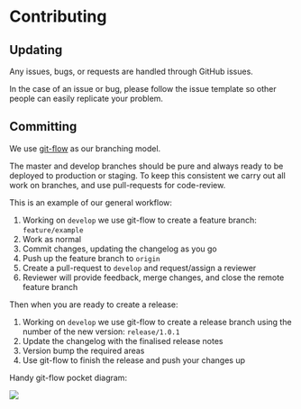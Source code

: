 # Contributing

## Updating

Any issues, bugs, or requests are handled through GitHub issues.

In the case of an issue or bug, please follow the issue template so other people can easily replicate your problem.

## Committing

We use [git-flow](http://danielkummer.github.io/git-flow-cheatsheet/) as our branching model.

The master and develop branches should be pure and always ready to be deployed to production or staging. To keep this consistent we carry out all work on branches, and use pull-requests for code-review.

This is an example of our general workflow:

1. Working on `develop` we use git-flow to create a feature branch: `feature/example`
2. Work as normal
3. Commit changes, updating the changelog as you go
4. Push up the feature branch to `origin`
5. Create a pull-request to `develop` and request/assign a reviewer
6. Reviewer will provide feedback, merge changes, and close the remote feature branch

Then when you are ready to create a release:

1. Working on `develop` we use git-flow to create a release branch using the number of the new version: `release/1.0.1`
2. Update the changelog with the finalised release notes
3. Version bump the required areas
4. Use git-flow to finish the release and push your changes up

Handy git-flow pocket diagram:

![](https://datasift.github.io/gitflow/GitFlowMasterBranch.png)
